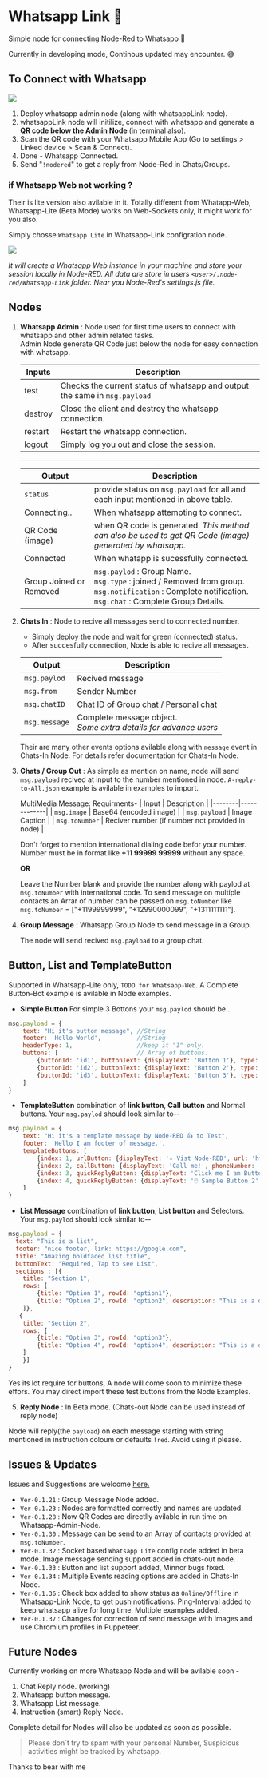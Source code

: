 # Whatsapp Link :iphone:

Simple node for connecting Node-Red to Whatsapp :iphone:

Currently in developing mode, Continous updated may encounter. :sweat_smile: 


## To Connect with Whatsapp 
![](./.github/admin_login.gif)

1. Deploy whatsapp admin node (along with whatsappLink node).
2. whatsappLink node will initilize, connect with whatsapp and generate a <b>QR code below the Admin Node </b> (in terminal also).
3. Scan the QR code with your Whatsapp Mobile App (Go to settings > Linked device > Scan & Connect).
4. Done - Whatsapp Connected.
5. Send "`!nodered`" to get a reply from Node-Red  in Chats/Groups. 

### if Whatsapp Web not working ?
Their is lite version also avilable in it. Totally different from Whatapp-Web,
Whatsapp-Lite (Beta Mode) works on Web-Sockets only, It might work for you also.

Simply chosse `Whatsapp Lite` in Whatsapp-Link configration node. 

![](./.github/WhatsaaLite.png)


 *It will create a Whatsapp Web instance in your machine and store your session locally in Node-RED. All data are store in users  `<user>/.node-red/Whatsapp-Link` folder. Near you Node-Red's settings.js file.*
 

## Nodes
1. **Whatsapp Admin** : Node used for  first time users to connect with whatsapp and other admin related tasks. </br>
Admin Node generate QR Code just below the node for easy connection with whatsapp. 

    

    | Inputs | Description           |
    |--------|--------------         |
    | test   | Checks the current status of whatsapp and output the same in `msg.payload`|
    | destroy| Close the client and destroy the whatsapp connection.|
    | restart | Restart the whatsapp connection. |
    | logout | Simply log you out and close the session. |
    ---
    
    
    | Output | Description |
    |--------| ------------|
    |`status` | provide status on `msg.payload` for all and each input mentioned in above table. |
    | Connecting..| When whatsapp attempting to connect.
    | QR Code (image) | when QR code is generated. *This method can also be used to get QR Code (image) generated by whatsapp.*
    | Connected | When whatapp is sucessfully connected.|
    | Group Joined or Removed | `msg.paylod` : Group Name. </br> `msg.type` : joined / Removed from group.</br> `msg.notification` : Complete notification. </br> `msg.chat` : Complete Group Details. 
    

2. **Chats In** : Node to recive all messages send to connected number.
    -  Simply deploy the node and wait for green (connected) status.
    -  After succesfully connection, Node is able to recive all messages.

    | Output | Description |
    |--------|-------------|
    | `msg.paylod` | Recived message |
    | `msg.from`   | Sender Number |
    | `msg.chatID` | Chat ID of Group chat / Personal chat |
    | `msg.message` | Complete message object. <br />*Some extra details for advance users* |

    Their are many other events options avilable along with `message` event in Chats-In Node. For details refer documentation for Chats-In Node. 


3. **Chats / Group Out** : As simple as mention on name, node will send `msg.payload` recived at input to the number mentioned in node.
`A-reply-to-All.json` example is avilable in examples to import.

    MultiMedia Message: Requirments-
    | Input | Description |
    |--------|-------------|
    | `msg.image` | Base64 (encoded image) |
    | `msg.payload`   | Image Caption |
    | `msg.toNumber` | Reciver number (if number not provided in node) |

    Don't forget to mention international dialing code befor your number.
    Number must be in format like <b>+11 99999 99999</b> without any space.
        <P><b>OR</b></P>
    Leave the Number blank and provide the number along with paylod at `msg.toNumber` with international code.
    To send message on multiple contacts an Arrar of number can be passed on `msg.toNumber` like `msg.toNumber` = ["+1199999999", "+12990000099", "+1311111111"].


4. **Group Message** : Whatsapp Group Node to send message in a Group.

    The node will send recived `msg.payload` to a group chat.

## Button, List and TemplateButton
Supported in Whatsapp-Lite only, `TODO for Whatsapp-Web`. 
A Complete Button-Bot example is avilable in Node examples.

* <b>Simple Button </b>For simple 3 Bottons your `msg.paylod` should be... 

```js
msg.payload = {
    text: "Hi it's button message", //String
    footer: 'Hello World',          //String
    headerType: 1,                  //keep it "1" only.
    buttons: [                      // Array of buttons.
        {buttonId: 'id1', buttonText: {displayText: 'Button 1'}, type: 1},
        {buttonId: 'id2', buttonText: {displayText: 'Button 2'}, type: 1},
        {buttonId: 'id3', buttonText: {displayText: 'Button 3'}, type: 1}
    ]
}
```
* <b>TemplateButton</b> combination of <b>link button</b>, <b>Call button</b> and Normal buttons. Your `msg.paylod` should look similar to--

```js
msg.payload = {
    text: "Hi it's a template message by Node-RED 👍 to Test",
    footer: 'Hello I am footer of message.',
    templateButtons: [
        {index: 1, urlButton: {displayText: '⭐ Vist Node-RED', url: 'https://nodered.org/'}},
        {index: 2, callButton: {displayText: 'Call me!', phoneNumber: '+1 (234) 5678-901'}},
        {index: 3, quickReplyButton: {displayText: 'Click me I am Button', id: 'I-am-button-id-without-space'}},
        {index: 4, quickReplyButton: {displayText: '🖱️ Sample Button 2', id: 'button-2-was-clicked'}}
    ]
}
```
* <b>List Message</b> combination of <b>link button</b>, <b>List button</b> and Selectors. Your `msg.paylod` should look similar to--

```js
msg.payload = {
  text: "This is a list",
  footer: "nice footer, link: https://google.com",
  title: "Amazing boldfaced list title",
  buttonText: "Required, Tap to see List",
  sections : [{
	title: "Section 1",
	rows: [
	    {title: "Option 1", rowId: "option1"},
	    {title: "Option 2", rowId: "option2", description: "This is a description"}
	]},
   {
	title: "Section 2",
	rows: [
	    {title: "Option 3", rowId: "option3"},
	    {title: "Option 4", rowId: "option4", description: "This is a description V2"}
	]
    }]
}

```
Yes its lot require for buttons, A node will come soon to minimize these effors. 
You may direct import these test buttons from the Node Examples.


5. **Reply Node** : In Beta mode. (Chats-out Node can be used instead of reply node)

Node will reply(the `payload`) on each message starting with string mentioned in instruction coloum or defaults `!red`. Avoid using it please.
    

## Issues & Updates

Issues and Suggestions are welcome [here.](https://github.com/raweee/node-red-contrib-whatsapp-link/issues)

* `Ver-0.1.21` : Group Message Node added.
* `Ver-0.1.23` : Nodes are formatted correctly and names are updated.
* `Ver-0.1.28` : Now QR Codes are directlly avilable in run time on Whatsapp-Admin-Node.
* `Ver-0.1.30` : Message can be send to an  Array of contacts provided at `msg.toNumber`.
* `Ver-0.1.32` : Socket based `Whatsapp Lite` config node added in beta mode. Image message sending support added in chats-out node. 
* `Ver-0.1.33` : Button and list support added, Minnor bugs fixed. 
* `Ver-0.1.34` : Multiple Events reading options are added in Chats-In Node. 
* `Ver-0.1.36` : Check box added to show status as `Online/Offline` in Whatsapp-Link Node, to get push notifications. Ping-Interval added to keep whatsapp alive for long time. Multiple examples added.
* `Ver-0.1.37` : Changes for correction of send message with images and use Chromium profiles in Puppeteer.

## Future Nodes
Currently working on more Whatsapp Node and will be avilable soon -
1. Chat Reply node. (working)
2. Whatsapp button message.
3. Whatsapp List message.
2. Instruction (smart) Reply Node.

Complete detail for Nodes will also be updated as soon as possible. 

>Please don`t try to spam with your personal Number, Suspicious activities might be tracked by whatsapp. 

Thanks to bear with me 
